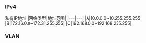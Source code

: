 ### IPv4
私有IP地址
|网络类型|地址范围|
|---|---|
|A|10.0.0.0~10.255.255.255|
|B|172.16.0.0~172.31.255.255|
|C|192.168.0.0~192.168.255.255|

### VLAN 
